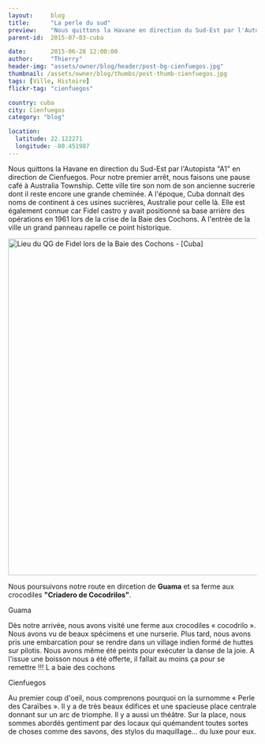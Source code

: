 ```yaml
---
layout:     blog
title:      "La perle du sud"
preview:    "Nous quittons la Havane en direction du Sud-Est par l'Autopista "A1"... "
parent-id:  2015-07-03-cuba

date:       2015-06-28 12:00:00
author:     "Thierry"
header-img: "assets/owner/blog/header/post-bg-cienfuegos.jpg"
thumbnail: /assets/owner/blog/thumbs/post-thumb-cienfuegos.jpg
tags: [Ville, Histoire]
flickr-tag: "cienfuegos"

country: cuba
city: Cienfuegos
category: "blog"

location:
  latitude: 22.122271
  longitude: -80.451987
---
```


Nous quittons la Havane en direction du Sud-Est par l'Autopista "A1" en direction de Cienfuegos. Pour notre premier arrêt, nous faisons une pause café à Australia Township. Cette ville tire son nom de son ancienne sucrerie dont il reste encore une grande cheminée. A l'époque, Cuba donnait des noms de continent à ces usines sucrières, Australie pour celle là. Elle est également connue car Fidel castro y avait positionné sa base arrière des opérations en 1961 lors de la crise de la Baie des Cochons. A l'entrée de la ville un grand panneau rapelle ce point historique.

 <a data-flickr-embed="true" data-footer="true"  href="https://www.flickr.com/photos/127048817@N07/19393948656/in/album-72157653125169544/" title="Lieu du QG de Fidel lors de la Baie des Cochons - [Cuba]"><img src="https://c1.staticflickr.com/1/478/19393948656_0b45d27d55_b.jpg" width="1024" height="683" alt="Lieu du QG de Fidel lors de la Baie des Cochons - [Cuba]"></a><script async src="//embedr.flickr.com/assets/client-code.js" charset="utf-8"></script>


Nous poursuivons notre route en dircetion de **Guama** et sa ferme aux crocodiles **"Criadero de Cocodrilos"**.








Guama


Dès notre arrivée, nous avons visité une ferme aux crocodiles « cocodrilo ». Nous avons vu de beaux spécimens et une nurserie.
Plus tard, nous avons pris une embarcation pour se rendre dans un village indien formé de huttes sur pilotis. Nous avons même été peints pour exécuter la danse de la joie. A l'issue une boisson nous a été offerte, il fallait au moins ça pour se remettre !!!
L
a baie des cochons



Cienfuegos

Au premier coup d'oeil, nous comprenons pourquoi on la surnomme « Perle des  Caraïbes ».
Il y a de très beaux édifices et une spacieuse place centrale donnant sur un arc de triomphe.
Il y a aussi un théâtre.
Sur la place, nous sommes abordés gentiment par des locaux qui quémandent toutes sortes de choses comme des savons, des stylos du maquillage... du luxe pour eux.

